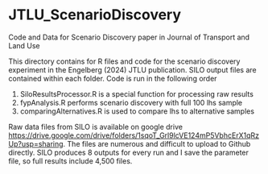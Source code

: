 # JTLU_ScenarioDiscovery

Code and Data for Scenario Discovery paper in Journal of Transport and Land Use

This directory contains for R files and code for the scenario discovery experiment in the Engelberg (2024) JTLU publication. SILO output files are contained within each folder. Code is run in the following order

1. SiloResultsProcessor.R is a special function for processing raw results
2. fypAnalysis.R performs scenario discovery with full 100 lhs sample
3. comparingAlternatives.R is used to compare lhs to alternative samples

Raw data files from SILO is available on google drive https://drive.google.com/drive/folders/1sqoT_Grl9lcVE124mP5VbhcErX1qRzUp?usp=sharing. The files are numerous and difficult to upload to Github directly. SILO produces 8 outputs for every run and I save the parameter file, so full results include 4,500 files.
